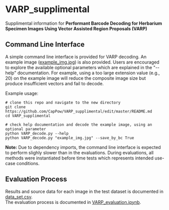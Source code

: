 # VARP_supplimental
Supplimental information for __Performant Barcode Decoding for Herbarium Specimen Images Using Vector Assisted Region Proposals (VARP)__

## Command Line Interface
A simple command line interface is provided for VARP decoding. An example image ([example_img.jpg](https://github.com/CapPow/VARP_supplimental/blob/master/example_img.jpg)) is also provided. Users are encouraged to explore the available optional parameters which are explained in the "--help" documentation. For example, using a too large extension value (e.g., 20) on the example image will reduce the composite image size but produce insufficient vectors and fail to decode. 


Example usage: 
~~~
# clone this repo and navigate to the new directory
git clone https://github.com/CapPow/VARP_supplimental/edit/master/README.md
cd VARP_supplimental

# check help documentation and decode the example image, using an optional parameter
python VARP_decode.py --help 
python VARP_decode.py "example_img.jpg" --save_by_bc True
~~~
__Note:__ Due to dependency imports, the command line interface is expected to perform slighly slower than in the evaluations. During evaluations, all methods were instantiated before time tests which represents intended use-case conditions.

## Evaluation Process
Results and source data for each image in the test dataset is documented in [data_set.csv](https://github.com/CapPow/VARP_supplimental/blob/master/data_set.csv).<br />
The evaluation process is documented in [VARP_evaluation.ipynb](https://github.com/CapPow/VARP_supplimental/blob/master/VARP_evaluation.ipynb).
